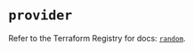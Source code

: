 # `provider`

Refer to the Terraform Registry for docs: [`random`](https://registry.terraform.io/providers/hashicorp/random/3.6.2/docs).

